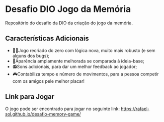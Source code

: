 # Desafio DIO Jogo da Memória

Repositório do desafio da DIO da criação do jogo da memória.

## Características Adicionais

* 🧑‍💻Jogo recriado do zero com lógica nova, muito mais robusto (e sem alguns dos bugs);
* 🎨Aparência amplamente melhorada se comparada à ideia-base;
* 📻Sons adicionais, para dar um melhor feedback ao jogador;
* 🎮Contabiliza tempo e número de movimentos, para a pessoa competir com os amigos pele melhor placar!

## Link para Jogar
O jogo pode ser encontrado para jogar no seguinte link: https://rafael-sol.github.io/desafio-memory-game/
